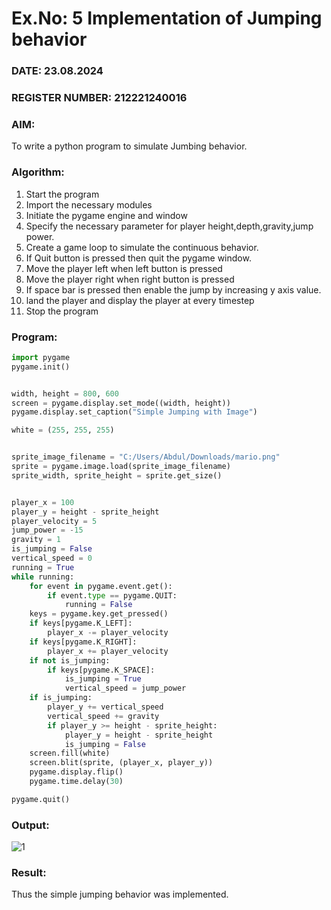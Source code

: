 # Ex.No: 5  Implementation of Jumping behavior 
### DATE: 23.08.2024                                                                          
### REGISTER NUMBER: 212221240016 
### AIM: 
To write a python program to simulate Jumbing behavior. 
### Algorithm:
1. Start the program
2. Import the necessary modules
3. Initiate the pygame engine and window
4. Specify the necessary parameter for player height,depth,gravity,jump power. 
5. Create a game loop to simulate the continuous behavior.
6. If Quit button is pressed then quit the pygame window.
7. Move the player left when left button is pressed
8. Move the player right when right button is pressed
9. If space bar is pressed then enable the jump by increasing y axis value.
10. land the player and display the player at every timestep
11.  Stop the program
### Program:
~~~py
import pygame
pygame.init()


width, height = 800, 600
screen = pygame.display.set_mode((width, height))
pygame.display.set_caption("Simple Jumping with Image")

white = (255, 255, 255)


sprite_image_filename = "C:/Users/Abdul/Downloads/mario.png"
sprite = pygame.image.load(sprite_image_filename)
sprite_width, sprite_height = sprite.get_size()


player_x = 100
player_y = height - sprite_height
player_velocity = 5
jump_power = -15
gravity = 1
is_jumping = False
vertical_speed = 0
running = True
while running:
    for event in pygame.event.get():
        if event.type == pygame.QUIT:
            running = False
    keys = pygame.key.get_pressed()
    if keys[pygame.K_LEFT]:
        player_x -= player_velocity
    if keys[pygame.K_RIGHT]:
        player_x += player_velocity
    if not is_jumping:
        if keys[pygame.K_SPACE]:
            is_jumping = True
            vertical_speed = jump_power
    if is_jumping:
        player_y += vertical_speed
        vertical_speed += gravity
        if player_y >= height - sprite_height:
            player_y = height - sprite_height
            is_jumping = False
    screen.fill(white)
    screen.blit(sprite, (player_x, player_y))
    pygame.display.flip()
    pygame.time.delay(30)

pygame.quit()

~~~

### Output:
![1](https://github.com/user-attachments/assets/8ce16bb5-8590-480b-8a10-e875c2f14e21)

### Result:
Thus the simple jumping behavior  was implemented.
